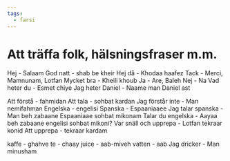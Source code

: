 ```yaml
---
tags:
  - farsi
---
```

# Att träffa folk, hälsningsfraser m.m.
Hej - Salaam
God natt - shab be kheir
Hej då - Khodaa haafez
Tack - Merci, Mamnunam, Lotfan
Mycket bra - Kheili khoub
Ja - Are, Baleh
Nej - Na
Vad heter du - Esmet chiye
Jag heter Daniel - Naame man Daniel ast

Att förstå - fahmidan
Att tala  - sohbat kardan
Jag förstår inte - Man nemifahman
Engelska - engelisi
Spanska - Espaaniaaee
Jag talar spanska - Man beh zabaane Espaaniaae sohbat mikonam
Talar du engelska - Aayaa beh zabaane engelisi sohbat mikoni?
Var snäll och upprepa - Lotfan tekraar konid
Att upprepa - tekraar kardam

kaffe - ghahve
te - chaay
juice - aab-miveh
vatten - aab
Jag dricker - Man minusham